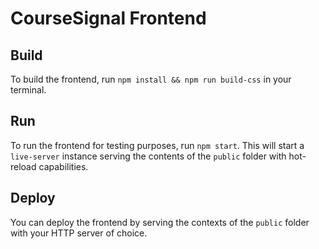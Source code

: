 # CourseSignal Frontend

## Build

To build the frontend, run `npm install && npm run build-css` in your terminal.

## Run

To run the frontend for testing purposes, run `npm start`. This will start a `live-server` instance serving the contents of the `public` folder with hot-reload capabilities.

## Deploy

You can deploy the frontend by serving the contexts of the `public` folder with your HTTP server of choice.
